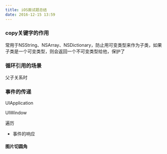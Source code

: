 ```yaml
---
title: iOS面试题总结
date: 2016-12-15 13:59
---
```




###  copy关键字的作用

常用于NSString、NSArray、NSDictionary，防止用可变类型来作为子类，如果子类是一个可变类型，则会返回一个不可变类型给他，保护了

### 循环引用的场景

父子关系时



### 事件的传递

UIApplication

UIWindow

遍历

- 事件的响应

#### 图片切圆角

